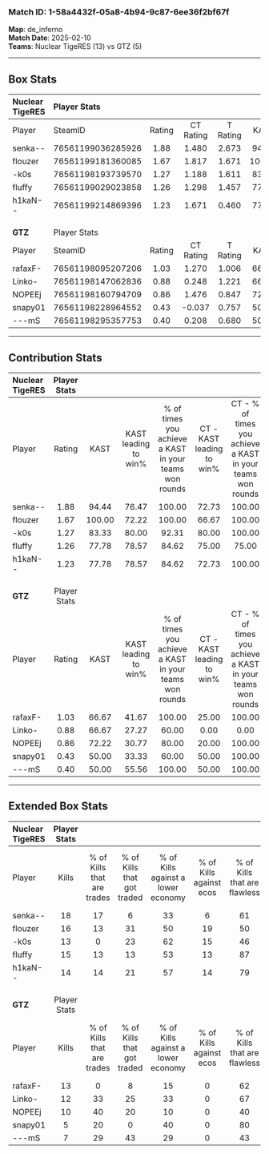 ### Match ID: 1-58a4432f-05a8-4b94-9c87-6ee36f2bf67f  
**Map**: de_inferno  
**Match Date**: 2025-02-10  
**Teams**: Nuclear TigeRES (13) vs GTZ (5)  

---  

## Box Stats  

| **Nuclear TigeRES** | Player Stats      |        |           |          |        |       |       |         |        |      |     |
| :- | :- | :-: | :-: | :-: | :-: | :-: | :-: | :-: | :-: | :-: | :-: |
| Player              | SteamID           | Rating | CT Rating | T Rating |  KAST  |  ADR  | Kills | Assists | Deaths | K/D  | HS% |
| senka--             | 76561199036285926 |  1.88  |   1.480   |  2.673   | 94.44  | 114.4 |  18   |    8    |   5    | 3.60 | 55  |
| flouzer             | 76561199181360085 |  1.67  |   1.817   |  1.671   | 100.00 | 116.7 |  16   |   12    |   11   | 1.45 | 50  |
| -k0s                | 76561198193739570 |  1.27  |   1.188   |  1.611   | 83.33  | 74.6  |  13   |    6    |   10   | 1.30 | 46  |
| fluffy              | 76561199029023858 |  1.26  |   1.298   |  1.457   | 77.78  | 77.2  |  15   |    3    |   12   | 1.25 | 60  |
| h1kaN--             | 76561199214869396 |  1.23  |   1.671   |  0.460   | 77.78  | 63.4  |  14   |    4    |   10   | 1.40 | 50  |
|                     |                   |        |           |          |        |       |       |         |        |      |     |
|                     |                   |        |           |          |        |       |       |         |        |      |     |
|                     |                   |        |           |          |        |       |       |         |        |      |     |
| **GTZ**             | Player Stats      |        |           |          |        |       |       |         |        |      |     |
| Player              | SteamID           | Rating | CT Rating | T Rating |  KAST  |  ADR  | Kills | Assists | Deaths | K/D  | HS% |
| rafaxF-             | 76561198095207206 |  1.03  |   1.270   |  1.006   | 66.67  | 89.6  |  13   |    3    |   15   | 0.87 | 53  |
| Linko-              | 76561198147062836 |  0.88  |   0.248   |  1.221   | 66.67  | 61.4  |  12   |    0    |   15   | 0.80 | 33  |
| NOPEEj              | 76561198160794709 |  0.86  |   1.476   |  0.847   | 72.22  | 71.3  |  10   |    2    |   15   | 0.67 | 80  |
| snapy01             | 76561198228964552 |  0.43  |  -0.037   |  0.757   | 50.00  | 57.0  |   5   |    5    |   15   | 0.33 | 60  |
| ---mS               | 76561198295357753 |  0.40  |   0.208   |  0.680   | 50.00  | 39.9  |   7   |    2    |   17   | 0.41 | 57  |
---  

## Contribution Stats  

| **Nuclear TigeRES** | Player Stats |        |                      |                                                        |                           |                                                             |                          |                                                            |
| :- | :-: | :-: | :-: | :-: | :-: | :-: | :-: | :-: |
| Player              |    Rating    |  KAST  | KAST leading to win% | % of times you achieve a KAST in your teams won rounds | CT - KAST leading to win% | CT - % of times you achieve a KAST in your teams won rounds | T - KAST leading to win% | T - % of times you achieve a KAST in your teams won rounds |
| senka--             |     1.88     | 94.44  |        76.47         |                         100.00                         |           72.73           |                           100.00                            |          83.33           |                           100.00                           |
| flouzer             |     1.67     | 100.00 |        72.22         |                         100.00                         |           66.67           |                           100.00                            |          83.33           |                           100.00                           |
| -k0s                |     1.27     | 83.33  |        80.00         |                         92.31                          |           80.00           |                           100.00                            |          80.00           |                           80.00                            |
| fluffy              |     1.26     | 77.78  |        78.57         |                         84.62                          |           75.00           |                            75.00                            |          83.33           |                           100.00                           |
| h1kaN--             |     1.23     | 77.78  |        78.57         |                         84.62                          |           72.73           |                           100.00                            |          100.00          |                           60.00                            |
|                     |              |        |                      |                                                        |                           |                                                             |                          |                                                            |
|                     |              |        |                      |                                                        |                           |                                                             |                          |                                                            |
|                     |              |        |                      |                                                        |                           |                                                             |                          |                                                            |
| **GTZ**             | Player Stats |        |                      |                                                        |                           |                                                             |                          |                                                            |
| Player              |    Rating    |  KAST  | KAST leading to win% | % of times you achieve a KAST in your teams won rounds | CT - KAST leading to win% | CT - % of times you achieve a KAST in your teams won rounds | T - KAST leading to win% | T - % of times you achieve a KAST in your teams won rounds |
| rafaxF-             |     1.03     | 66.67  |        41.67         |                         100.00                         |           25.00           |                           100.00                            |          50.00           |                           100.00                           |
| Linko-              |     0.88     | 66.67  |        27.27         |                         60.00                          |           0.00            |                            0.00                             |          33.33           |                           75.00                            |
| NOPEEj              |     0.86     | 72.22  |        30.77         |                         80.00                          |           20.00           |                           100.00                            |          37.50           |                           75.00                            |
| snapy01             |     0.43     | 50.00  |        33.33         |                         60.00                          |           50.00           |                           100.00                            |          28.57           |                           50.00                            |
| ---mS               |     0.40     | 50.00  |        55.56         |                         100.00                         |           50.00           |                           100.00                            |          57.14           |                           100.00                           |
---  

## Extended Box Stats  

| **Nuclear TigeRES** | Player Stats |                            |                            |                                    |                         |                              |                                 |        |                             |                                     |                          |                               |                            |
| :- | :-: | :-: | :-: | :-: | :-: | :-: | :-: | :-: | :-: | :-: | :-: | :-: | :-: |
| Player              |    Kills     | % of Kills that are trades | % of Kills that got traded | % of Kills against a lower economy | % of Kills against ecos | % of Kills that are flawless | % of Kills that are close duels | Deaths | % of Deaths that get traded | % of Deaths against a lower economy | % of Deaths against ecos | % of Deaths that are flawless | % of Deaths that are close |
| senka--             |      18      |             17             |             6              |                 33                 |            6            |              61              |                0                |   5    |              0              |                 60                  |            0             |              40               |             20             |
| flouzer             |      16      |             13             |             31             |                 50                 |           19            |              50              |                6                |   11   |             27              |                 36                  |            0             |              45               |             27             |
| -k0s                |      13      |             0              |             23             |                 62                 |           15            |              46              |               15                |   10   |             20              |                 30                  |            0             |              60               |             10             |
| fluffy              |      15      |             13             |             13             |                 53                 |           13            |              87              |                0                |   12   |             25              |                 50                  |            17            |              58               |             0              |
| h1kaN--             |      14      |             14             |             21             |                 57                 |           14            |              79              |                7                |   10   |             10              |                 50                  |            10            |              60               |             10             |
|                     |              |                            |                            |                                    |                         |                              |                                 |        |                             |                                     |                          |                               |                            |
|                     |              |                            |                            |                                    |                         |                              |                                 |        |                             |                                     |                          |                               |                            |
|                     |              |                            |                            |                                    |                         |                              |                                 |        |                             |                                     |                          |                               |                            |
| **GTZ**             | Player Stats |                            |                            |                                    |                         |                              |                                 |        |                             |                                     |                          |                               |                            |
| Player              |    Kills     | % of Kills that are trades | % of Kills that got traded | % of Kills against a lower economy | % of Kills against ecos | % of Kills that are flawless | % of Kills that are close duels | Deaths | % of Deaths that get traded | % of Deaths against a lower economy | % of Deaths against ecos | % of Deaths that are flawless | % of Deaths that are close |
| rafaxF-             |      13      |             0              |             8              |                 15                 |            0            |              62              |                8                |   15   |             13              |                 20                  |            0             |              80               |             7              |
| Linko-              |      12      |             33             |             25             |                 33                 |            0            |              67              |               25                |   15   |             13              |                 20                  |            0             |              67               |             7              |
| NOPEEj              |      10      |             40             |             20             |                 10                 |            0            |              40              |               10                |   15   |             20              |                 20                  |            0             |              60               |             7              |
| snapy01             |      5       |             20             |             0              |                 40                 |            0            |              80              |               20                |   15   |             20              |                 13                  |            0             |              60               |             7              |
| ---mS               |      7       |             29             |             43             |                 29                 |            0            |              43              |                0                |   17   |             24              |                 18                  |            0             |              65               |             0              |
